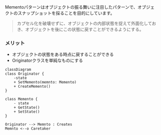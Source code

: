 Mementoパターンはオブジェクトの振る舞いに注目したパターンで、オブジェクトのスナップショットを採ることを目的にしています。
> カプセル化を破壊せずに、オブジェクトの内部状態を捉えて外面化しておき、オブジェクトを後にこの状態に戻すことができるようにする。

### メリット
- オブジェクトの状態をある時点に戻することができる
- Originatorクラスを単純なものにする

```mermaid
classDiagram
class Originator {
    -state
    + SetMemento(memnto: Memento)
    + CreateMemento()
}

class Memento {
    - state
    + GetState()
    + SetState()
}

Originator --> Memnto : Creates
Memnto <--o Caretaker
```
